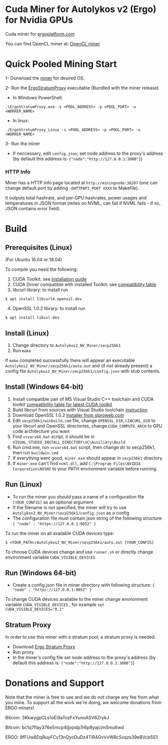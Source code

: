 # Cuda Miner for Autolykos v2 (Ergo) for Nvidia GPUs

Cuda miner for [ergoplatform.com](https://github.com/ergoplatform)

You can find OpenCL miner at:  [OpenCL miner](https://github.com/mhssamadani/Autolykos2_AMD_Miner)

# Quick Pooled Mining Start
1- Donwload the [miner](https://github.com/mhssamadani/Autolykos2_NV_Miner/releases) for desired OS.

2- Run the [ErgoStratumProxy](https://github.com/mhssamadani/ErgoStratumProxy/releases) executable (Bundled with the miner release)
- In Windows PowerShell:
```
.\ErgoStratumProxy.exe -s <POOL_ADDRESS> -p <POOL_PORT> -u <WORKER_NAME>
```
- In linux:
```
./ErgoStratumProxy_Linux -s <POOL_ADDRESS> -p <POOL_PORT> -u <WORKER_NAME>
```

3- Run the miner 

- If neccessary, edit `config.json`; set node address to the proxy's address (by default this address is: ```{"node":"http://127.0.0.1:3000"}```)
### HTTP Info

Miner has a HTTP info page located at `http://miningnode:36207` (one can change default port by adding `-DHTTPAPI_PORT XXXX` to Makefile).

It outputs total hashrate, and per-GPU hashrates, power usages and temperatures in JSON format (relies on NVML, can fail if NVML fails - if so, JSON contains error field).

# Build

## Prerequisites (Linux)
(For Ubuntu 16.04 or 18.04)

To compile you need the following:

1. CUDA Toolkit: see [installation guide](https://docs.nvidia.com/cuda/cuda-installation-guide-linux/index.html)
2. CUDA Driver compatible with installed Toolkit: see [compatibility table](https://docs.nvidia.com/deploy/cuda-compatibility/index.html#binary-compatibility__table-toolkit-driver)
3. libcurl library: to install run
```
$ apt install libcurl4-openssl-dev
```
4. OpenSSL 1.0.2 library: to install run
```
$ apt install libssl-dev
```

## Install (Linux)

1. Change directory to `Autolykos2_NV_Miner/secp256k1`
2. Run `make`

If `make` completed successfully there will appear an executable
`Autolykos2_NV_Miner/secp256k1/auto.out` and (if not already present)
a config file `Autolykos2_NV_Miner/secp256k1/config.json` with stub contents.

## Install (Windows 64-bit)

1. Install compatible pair of MS Visual Studio C++ toolchain and CUDA toolkit [compatibility table for latest CUDA toolkit](https://docs.nvidia.com/cuda/cuda-installation-guide-microsoft-windows/)
2. Build libcurl from sources with Visual Studio toolchain [instruction](https://medium.com/@chuy.max/compile-libcurl-on-windows-with-visual-studio-2017-x64-and-ssl-winssl-cff41ac7971d)
3. Download OpenSSL 1.0.2 [installer from slproweb.com](https://slproweb.com/download/Win64OpenSSL-1_0_2u.exe)
4. Edit `secp256k1/winbuild.cmd` file, change `OPENSSL_DIR`, `LIBCURL_DIR` to your libcurl and OpenSSL directories, change `CUDA_COMPUTE_ARCH` to GPU code architecture you want
5. Find `vcvars64.bat` script, it should be in `VISUAL_STUDIO_INSTALL_DIRECTORY\VC\Auxiliary\Build`
6. Run cmd.exe, run `vcvars64.bat` script, then change dir to secp256k1, then run `buildwin.cmd`
7. If everything went good, `miner.exe` should appear in `secp256k1` directory 
8. If `miner.exe` can't find `nvml.dll`, add `C:\Program Files\NVIDIA Corporation\NVSMI` to your PATH environment variable before running.


## Run (Linux)

- To run the miner you should pass a name of a configuration file `[YOUR_CONFIG]` as an optional argument
- If the filename is not specified, the miner will try to use `Autolykos2_NV_Miner/secp256k1/config.json` as a config
- The configuration file must contain json string of the following structure:  
`{ "node" : "https://127.0.0.1:9052" }`

To run the miner on all available CUDA devices type:
```
$ <YOUR_PATH>/Autolykos2_NV_Miner/secp256k1/auto.out [YOUR_CONFIG]
```

To choose CUDA devices change and use `runner.sh` or directly change environment variable `CUDA_VISIBLE_DEVICES`

## Run (Windows 64-bit)

- Create a config.json file in miner directory with following structure:
`{ "node" : "https://127.0.0.1:9052" }`

To change CUDA devices available to the miner change environment variable `CUDA_VISIBLE_DEVICES` , for example ` set CUDA_VISIBLE_DEVICES="0,1" `

## Stratum Proxy

In order to use this miner with a stratum pool, a stratum proxy is needed.
- Download [Ergo Stratum Proxy](https://github.com/mhssamadani/ErgoStratumProxy)
- Run proxy
- In the miner's config file set node address to the proxy's address
 (by default this address is: ```{"node":"http://127.0.0.1:3000"}```)


# Donations and Support

Note that the miner is free to use and we do not charge any fee from what you mine. To support all the work we're doing, we welcome donations from ERGO miners!

Bitcoin: 3KkwygpCLs1oEi9aTozFxYunoASV6ZrykJ

Bitcoin: bc1q7flay376e5mcp4ljjxpdp7r6p8yajcjm5mu6wd

ERGO: 9fFUw6DqRuyFCv13nQyoDuDz4TiR4GvVvWRcSvqzs39eBVcb5S1
